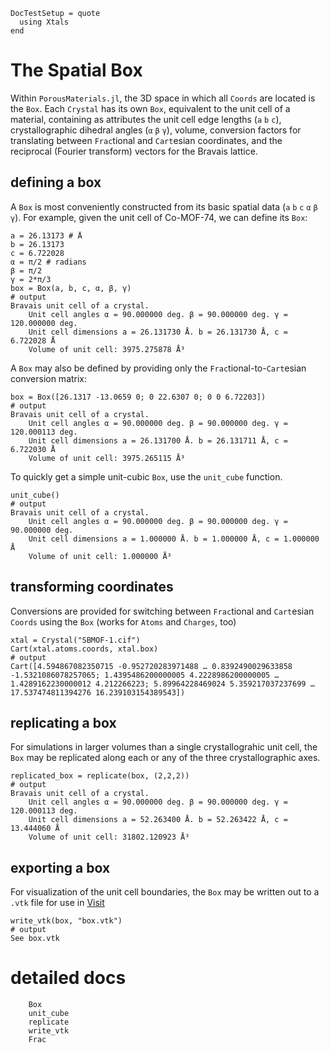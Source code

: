 ```@meta
DocTestSetup = quote
  using Xtals
end
```

# The Spatial Box

Within `PorousMaterials.jl`, the 3D space in which all `Coords` are located is the
`Box`.  Each `Crystal` has its own `Box`, equivalent to the unit cell of a material,
containing as attributes the unit cell edge lengths (`a` `b` `c`), crystallographic
dihedral angles (`α` `β` `γ`), volume, conversion factors for translating
between `Frac`tional and `Cart`esian coordinates, and the reciprocal (Fourier
transform) vectors for the Bravais lattice.

## defining a box

A `Box` is most conveniently constructed from its basic spatial data (`a` `b` `c`
`α` `β` `γ`).  For example, given the unit cell of Co-MOF-74, we can define its `Box`:

```jldoctest
a = 26.13173 # Å
b = 26.13173
c = 6.722028
α = π/2 # radians
β = π/2
γ = 2*π/3
box = Box(a, b, c, α, β, γ)
# output
Bravais unit cell of a crystal.
	Unit cell angles α = 90.000000 deg. β = 90.000000 deg. γ = 120.000000 deg.
	Unit cell dimensions a = 26.131730 Å. b = 26.131730 Å, c = 6.722028 Å
	Volume of unit cell: 3975.275878 Å³
```

A `Box` may also be defined by providing only the `Frac`tional-to-`Cart`esian conversion
matrix:
```jldoctest box
box = Box([26.1317 -13.0659 0; 0 22.6307 0; 0 0 6.72203])
# output
Bravais unit cell of a crystal.
	Unit cell angles α = 90.000000 deg. β = 90.000000 deg. γ = 120.000113 deg.
	Unit cell dimensions a = 26.131700 Å. b = 26.131711 Å, c = 6.722030 Å
	Volume of unit cell: 3975.265115 Å³
```

To quickly get a simple unit-cubic `Box`, use the `unit_cube` function.
```jldoctest
unit_cube()
# output
Bravais unit cell of a crystal.
	Unit cell angles α = 90.000000 deg. β = 90.000000 deg. γ = 90.000000 deg.
	Unit cell dimensions a = 1.000000 Å. b = 1.000000 Å, c = 1.000000 Å
	Volume of unit cell: 1.000000 Å³
```


## transforming coordinates

Conversions are provided for switching between `Frac`tional and `Cart`esian `Coords`
using the `Box` (works for `Atoms` and `Charges`, too)

```jldoctest box
xtal = Crystal("SBMOF-1.cif")
Cart(xtal.atoms.coords, xtal.box)
# output
Cart([4.594867082350715 -0.952720283971488 … 0.8392490029633858 -1.5321086078257065; 1.4395486200000005 4.2228986200000005 … 1.4289162230000012 4.212266223; 5.89964228469024 5.359217037237699 … 17.537474811394276 16.239103154389543])
```


## replicating a box

For simulations in larger volumes than a single crystallograhic unit cell, the
`Box` may be replicated along each or any of the three crystallographic axes.

```jldoctest box
replicated_box = replicate(box, (2,2,2))
# output
Bravais unit cell of a crystal.
	Unit cell angles α = 90.000000 deg. β = 90.000000 deg. γ = 120.000113 deg.
	Unit cell dimensions a = 52.263400 Å. b = 52.263422 Å, c = 13.444060 Å
	Volume of unit cell: 31802.120923 Å³
```


## exporting a box

For visualization of the unit cell boundaries, the `Box` may be written out to a
`.vtk` file for use in [Visit](https://wci.llnl.gov/simulation/computer-codes/visit/)

```jldoctest box
write_vtk(box, "box.vtk")
# output
See box.vtk
```


# detailed docs

```@docs
    Box
    unit_cube
    replicate
    write_vtk
    Frac
```
